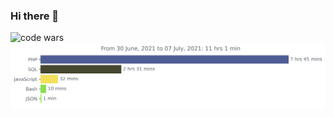 ### Hi there 👋

<!--
**Kobietakoala/Kobietakoala** is a ✨ _special_ ✨ repository because its `README.md` (this file) appears on your GitHub profile.

Here are some ideas to get you started:

- 🔭 I’m currently working on ...
- 🌱 I’m currently learning ...
- 👯 I’m looking to collaborate on ...
- 🤔 I’m looking for help with ...
- 💬 Ask me about ...
- 📫 How to reach me: ...
- 😄 Pronouns: ...
- ⚡ Fun fact: ...
-->
<img src="https://www.codewars.com/users/Kobietakoala/badges/large" alt="code wars" />
<img src="https://github.com/kobietakoala/kobietakoala/blob/main/images/stat.svg" alt="Avinal WakaTime Activity"/>  
